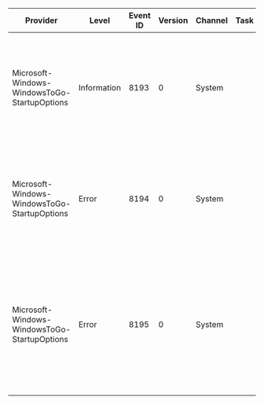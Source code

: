 Provider                                      |  Level        |  Event ID  |  Version  |  Channel  |  Task  |  Opcode  |  Keyword  |  Message
----------------------------------------------|---------------|------------|-----------|-----------|--------|----------|-----------|----------------------------------------------------------------------------------------------------------------------
Microsoft-Windows-WindowsToGo-StartupOptions  |  Information  |  8193      |  0        |  System   |        |          |           |  The Windows To Go start-up options setting has been changed. Current setting: {State}
Microsoft-Windows-WindowsToGo-StartupOptions  |  Error        |  8194      |  0        |  System   |        |          |           |  There was an error changing the Windows To Go start-up options setting. Error: {ErrorCode}
Microsoft-Windows-WindowsToGo-StartupOptions  |  Error        |  8195      |  0        |  System   |        |          |           |  The Windows To Go start-up options setting could not be changed because the PC has multiple internal bootable disks.